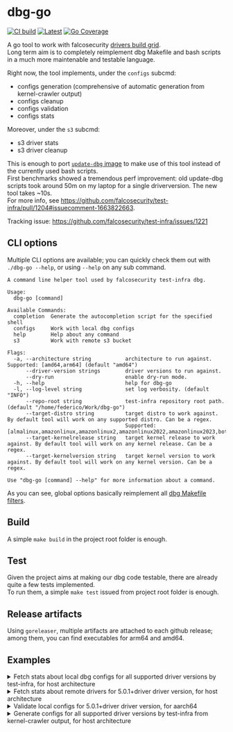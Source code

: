 # dbg-go

[![CI build](https://github.com/FedeDP/dbg-go/actions/workflows/ci.yml/badge.svg)](https://github.com/FedeDP/dbg-go/actions/workflows/ci.yml)
[![Latest](https://img.shields.io/github/v/release/FedeDP/dbg-go)](https://github.com/FedeDP/dbg-go/releases/latest)
[![Go Coverage](https://github.com/FedeDP/dbg-go/wiki/coverage.svg)](https://raw.githack.com/wiki/FedeDP/dbg-go/coverage.html)

A go tool to work with falcosecurity [drivers build grid](https://github.com/falcosecurity/test-infra/tree/master/driverkit).  
Long term aim is to completely reimplement dbg Makefile and bash scripts in a much more maintenable and testable language.  

Right now, the tool implements, under the `configs` subcmd:
* configs generation (comprehensive of automatic generation from kernel-crawler output)
* configs cleanup
* configs validation
* configs stats

Moreover, under the `s3` subcmd:
* s3 driver stats
* s3 driver cleanup

This is enough to port [`update-dbg` image](https://github.com/falcosecurity/test-infra/tree/master/images/update-dbg) to make use of this tool instead of the currently used bash scripts.  
First benchmarks showed a tremendous perf improvement: old update-dbg scripts took around 50m on my laptop for a single driverversion. The new tool takes ~10s.  
For more info, see https://github.com/falcosecurity/test-infra/pull/1204#issuecomment-1663822663.  

Tracking issue: https://github.com/falcosecurity/test-infra/issues/1221

## CLI options

Multiple CLI options are available; you can quickly check them out with `./dbg-go --help`, or using `--help` on any sub command.  

```
A command line helper tool used by falcosecurity test-infra dbg.

Usage:
  dbg-go [command]

Available Commands:
  completion  Generate the autocompletion script for the specified shell
  configs     Work with local dbg configs
  help        Help about any command
  s3          Work with remote s3 bucket

Flags:
  -a, --architecture string           architecture to run against. Supported: [amd64,arm64] (default "amd64")
      --driver-version strings        driver versions to run against.
      --dry-run                       enable dry-run mode.
  -h, --help                          help for dbg-go
  -l, --log-level string              set log verbosity. (default "INFO")
      --repo-root string              test-infra repository root path. (default "/home/federico/Work/dbg-go")
      --target-distro string          target distro to work against. By default tool will work on any supported distro. Can be a regex.
                                      Supported: [almalinux,amazonlinux,amazonlinux2,amazonlinux2022,amazonlinux2023,bottlerocket,centos,debian,fedora,minikube,talos,ubuntu].
      --target-kernelrelease string   target kernel release to work against. By default tool will work on any kernel release. Can be a regex.
      --target-kernelversion string   target kernel version to work against. By default tool will work on any kernel version. Can be a regex.

Use "dbg-go [command] --help" for more information about a command.
```

As you can see, global options basically reimplement all [dbg Makefile filters](https://github.com/falcosecurity/test-infra/blob/master/driverkit/Makefile).

## Build

A simple `make build` in the project root folder is enough.

## Test

Given the project aims at making our dbg code testable, there are already quite a few tests implemented.  
To run them, a simple `make test` issued from project root folder is enough.

## Release artifacts

Using `goreleaser`, multiple artifacts are attached to each github release; among them, you can find executables for arm64 and amd64.

## Examples

<details>
  <summary>Fetch stats about local dbg configs for all supported driver versions by test-infra, for host architecture</summary>
  ```bash
  ./dbg-go configs stats --repo-root test-infra
  ```
</details>

<details>
  <summary>Fetch stats about remote drivers for 5.0.1+driver driver version, for host architecture</summary>
  ```bash
  ./dbg-go s3 stats --driver-version 5.0.1+driver
  ```
</details>

<details>
  <summary>Validate local configs for 5.0.1+driver driver version, for aarch64</summary>
  ```bash
  ./dbg-go configs validate --driver-version 5.0.1+driver --architecture aarch64
  ```
</details>

<details>
  <summary>Generate configs for all supported driver versions by test-infra from kernel-crawler output, for host architecture</summary>
  ```bash
  ./dbg-go configs generate --repo-root test-infra --auto
  ```
</details>